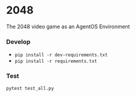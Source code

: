 # 2048

The 2048 video game as an AgentOS Environment

### Develop

* `pip install -r dev-requirements.txt`
* `pip install -r requirements.txt`

### Test

`pytest test_all.py`

